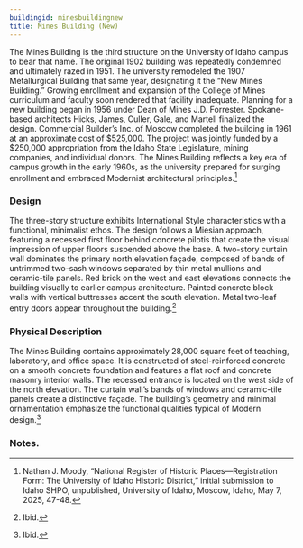 ```yaml
---
buildingid: minesbuildingnew
title: Mines Building (New)
---
```


The Mines Building is the third structure on the University of Idaho campus to bear that name. The original 1902 building was repeatedly condemned and ultimately razed in 1951. The university remodeled the 1907 Metallurgical Building that same year, designating it the “New Mines Building.” Growing enrollment and expansion of the College of Mines curriculum and faculty soon rendered that facility inadequate. Planning for a new building began in 1956 under Dean of Mines J.D. Forrester. Spokane-based architects Hicks, James, Culler, Gale, and Martell finalized the design. Commercial Builder’s Inc. of Moscow completed the building in 1961 at an approximate cost of $525,000. The project was jointly funded by a $250,000 appropriation from the Idaho State Legislature, mining companies, and individual donors. The Mines Building reflects a key era of campus growth in the early 1960s, as the university prepared for surging enrollment and embraced Modernist architectural principles.[^1] 

### Design

The three-story structure exhibits International Style characteristics with a functional, minimalist ethos. The design follows a Miesian approach, featuring a recessed first floor behind concrete pilotis that create the visual impression of upper floors suspended above the base. A two-story curtain wall dominates the primary north elevation façade, composed of bands of untrimmed two-sash windows separated by thin metal mullions and ceramic-tile panels. Red brick on the west and east elevations connects the building visually to earlier campus architecture. Painted concrete block walls with vertical buttresses accent the south elevation. Metal two-leaf entry doors appear throughout the building.[^2] 

### Physical Description

The Mines Building contains approximately 28,000 square feet of teaching, laboratory, and office space. It is constructed of steel-reinforced concrete on a smooth concrete foundation and features a flat roof and concrete masonry interior walls. The recessed entrance is located on the west side of the north elevation. The curtain wall’s bands of windows and ceramic-tile panels create a distinctive façade. The building’s geometry and minimal ornamentation emphasize the functional qualities typical of Modern design.[^3]

### Notes. 
[^1]: Nathan J. Moody, “National Register of Historic Places—Registration Form: The University of Idaho Historic District,” initial submission to Idaho SHPO, unpublished, University of Idaho, Moscow, Idaho, May 7, 2025, 47-48. 
[^2]: Ibid. 
[^3]: Ibid. 